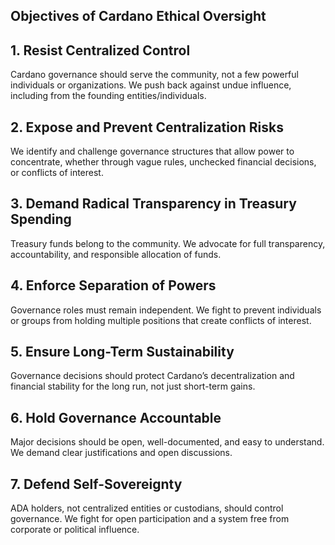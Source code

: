 ## Objectives of Cardano Ethical Oversight
## 1. Resist Centralized Control  
Cardano governance should serve the community, not a few powerful individuals or organizations. We push back against undue influence, including from the founding entities/individuals.  

## 2. Expose and Prevent Centralization Risks  
We identify and challenge governance structures that allow power to concentrate, whether through vague rules, unchecked financial decisions, or conflicts of interest.  

## 3. Demand Radical Transparency in Treasury Spending  
Treasury funds belong to the community. We advocate for full transparency, accountability, and responsible allocation of funds.  

## 4. Enforce Separation of Powers  
Governance roles must remain independent. We fight to prevent individuals or groups from holding multiple positions that create conflicts of interest.  

## 5. Ensure Long-Term Sustainability  
Governance decisions should protect Cardano’s decentralization and financial stability for the long run, not just short-term gains.  

## 6. Hold Governance Accountable  
Major decisions should be open, well-documented, and easy to understand. We demand clear justifications and open discussions.  

## 7. Defend Self-Sovereignty  
ADA holders, not centralized entities or custodians, should control governance. We fight for open participation and a system free from corporate or political influence.
